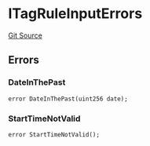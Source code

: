 # ITagRuleInputErrors
[Git Source](https://github.com/thrackle-io/tron/blob/1e4e061752cea9c86408a9ccfc7ebc0d0de4bb9a/src/common/IErrors.sol)


## Errors
### DateInThePast

```solidity
error DateInThePast(uint256 date);
```

### StartTimeNotValid

```solidity
error StartTimeNotValid();
```

